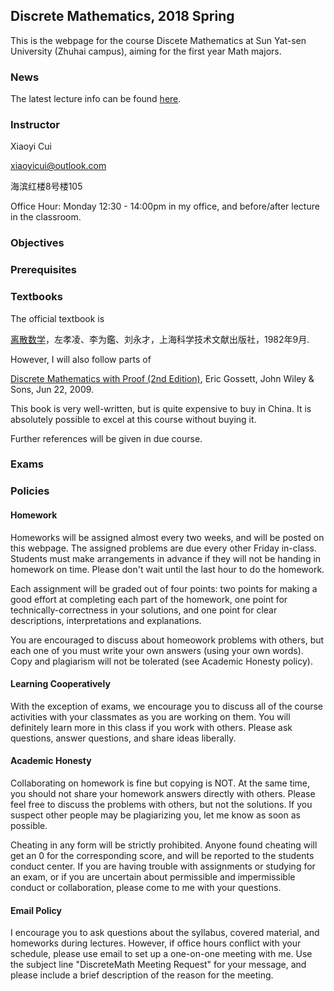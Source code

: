 ## Discrete Mathematics, 2018 Spring

This is the webpage for the course Discete Mathematics at Sun Yat-sen University (Zhuhai campus), aiming for the first year Math majors.

### News

The latest lecture info can be found [here](/lecture.md).

### Instructor

Xiaoyi Cui

xiaoyicui@outlook.com

海滨红楼8号楼105

Office Hour: Monday 12:30 - 14:00pm in my office, and before/after lecture in the classroom.

### Objectives

### Prerequisites

### Textbooks

The official textbook is 

[离散数学](https://www.amazon.cn/dp/B00114CIWC)，左孝凌、李为鑑、刘永才，上海科学技术文献出版社，1982年9月.

However, I will also follow parts of

[Discrete Mathematics with Proof (2nd Edition)](https://www.amazon.cn/dp/0470457937/), Eric Gossett, John Wiley & Sons, Jun 22, 2009.

This book is very well-written, but is quite expensive to buy in China. It is absolutely possible to excel at this course without buying it.

Further references will be given in due course.

### Exams

### Policies

#### Homework

Homeworks will be assigned almost every two weeks, and will be posted on this webpage. The assigned problems are due every other Friday in-class. Students must make arrangements in advance if they will not be handing in homework on time. Please don't wait until the last hour to do the homework.

Each assignment will be graded out of four points: two points for making a good effort at completing each part of the homework, one point for technically-correctness in your solutions, and one point for clear descriptions, interpretations and explanations.

You are encouraged to discuss about homeowork problems with others, but each one of you must write your own answers (using your own words). Copy and plagiarism will not be tolerated (see Academic Honesty policy).

#### Learning Cooperatively

With the exception of exams, we encourage you to discuss all of the course activities with your classmates as you are working on them. You will definitely learn more in this class if you work with others. Please ask questions, answer questions, and share ideas liberally.

#### Academic Honesty

Collaborating on homework is fine but copying is NOT. At the same time, you should not share your homework answers directly with others. Please feel free to discuss the problems with others, but not the solutions. If you suspect other people may be plagiarizing you, let me know as soon as possible. 

Cheating in any form will be strictly prohibited. Anyone found cheating will get an 0 for the corresponding score, and will be reported to the students conduct center. If you are having trouble with assignments or studying for an exam, or if you are uncertain about permissible and impermissible conduct or collaboration, please come to me with your questions.

#### Email Policy

I encourage you to ask questions about the syllabus, covered material, and homeworks during lectures. However, if office hours conflict with your schedule, please use email to set up a one-on-one meeting with me. Use the subject line "DiscreteMath Meeting Request" for your message, and please include a brief description of the reason for the meeting.
